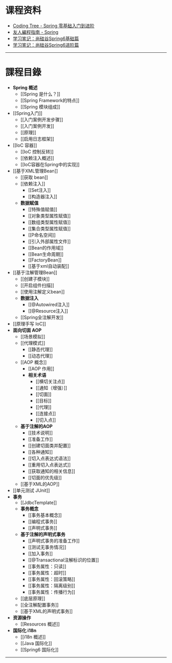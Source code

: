 # 课程资料

- [Coding Tree - Spring 零基础入门到进阶](https://mouday.github.io/coding-tree/spring/)
- [友人編程指南 - Spring](https://www.codermast.com/spring-series/spring/#%E7%9B%AE%E5%BD%95)
- [学习笔记：尚硅谷Spring6基础篇](https://blog.csdn.net/D_boj/article/details/132286492)
- [学习笔记：尚硅谷Spring6进阶篇](https://blog.csdn.net/D_boj/article/details/132286524)

---

# 課程目錄

- **Spring 概述**
	- [[Spring 是什么？]]
	- [[Spring Framework的特点]]
	- [[Spring 模块组成]]
- [[Spring入门]]
	- [[入门案例开发步骤]]
	- [[入门案例开发]]
	- [[原理]]
	- [[启用日志框架]]
- [[IoC 容器]]
	- [[IoC 控制反转]]
	- [[依赖注入概述]]
	- [[IoC容器在Spring中的实现]]
- [[基于XML管理Bean]]
	- [[获取 bean]]
	- [[依赖注入]]
		- [[Set注入]]
		- [[构造器注入]]
	- **数据赋值**
		- [[特殊值赋值]]
		- [[对象类型属性赋值]]
		- [[数组类型属性赋值]]
		- [[集合类型属性赋值]]
		- [[P命名空间]]
		- [[引入外部属性文件]]
		- [[Bean的作用域]]
		- [[Bean生命周期]]
		- [[FactoryBean]]
		- [[基于xml自动装配]]
- [[基于注解管理Bean]]
	- [[创建子模块]]
	- [[开启组件扫描]]
	- [[使用注解定义bean]]
	- **数据注入**
		- [[@Autowired注入]]
		- [[@Resource注入]]
	- [[Spring全注解开发]]
- [[原理手写 IoC]]
- **面向切面 AOP**
	- [[场景模拟]]
	- [[代理模式]]
		- [[静态代理]]
		- [[动态代理]]
	- [[AOP 概念]]
		- [[AOP 作用]]
		- **相关术语**
			- [[横切关注点]]
			- [[通知（增强）]]
			- [[切面]]
			- [[目标]]
			- [[代理]]
			- [[连接点]]
			- [[切入点]]
	- **基于注解的AOP**
		- [[技术说明]]
		- [[准备工作]]
		- [[创建切面类并配置]]
		- [[各种通知]]
		- [[切入点表达式语法]]
		- [[重用切入点表达式]]
		- [[获取通知的相关信息]]
		- [[切面的优先级]]
	- [[基于XML的AOP]]
- [[单元测试 JUnit]]
- **事务**
	- [[JdbcTemplate]]
	- **事务概念**
		- [[事务基本概念]]
		- [[编程式事务]]
		- [[声明式事务]]
	- **基于注解的声明式事务**
		- [[声明式事务的准备工作]]
		- [[测试无事务情况]]
		- [[加入事务]]
		- [[@Transactional注解标识的位置]]
		- [[事务属性：只读]]
		- [[事务属性：超时]]
		- [[事务属性：回滚策略]]
		- [[事务属性：隔离级别]]
		- [[事务属性：传播行为]]
	- [[底层原理]]
	- [[全注解配置事务]]
	- [[基于XML的声明式事务]]
- **资源操作**
	- [[Resources 概述]]
- **国际化 i18n**
	- [[i18n 概述]]
	- [[Java 国际化]]
	- [[Spring6 国际化]]

---